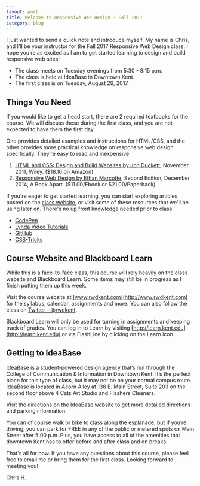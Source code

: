 ```yaml
---
layout: post
title: Welcome to Responsive Web Design - Fall 2017
category: blog
---
```

I just wanted to send a quick note and introduce myself.  My name is Chris, and I'll be your instructor for the Fall 2017 Responsive Web Design class.  I hope you’re as excited as I am to get started learning to design and build responsive web sites!

* The class meets on Tuesday evenings from 5:30 - 8:15 p.m.
* The class is held at IdeaBase in Downtown Kent.
* The first class is on Tuesday, August 29, 2017.

## Things You Need

If you would like to get a head start, there are 2 required textbooks for the course.  We will discuss these during the first class, and you are not expected to have them the first day.

One provides detailed examples and instructions for HTML/CSS, and the other provides more practical knowledge on responsive web design specifically.  They’re easy to read and inexpensive.

1. [HTML and CSS: Design and Build Websites by Jon Duckett](http://www.amazon.com/HTML-CSS-Design-Build-Websites/dp/1118008189), November 2011, Wiley. ($18.10 on Amazon)
2. [Responsive Web Design by Ethan Marcotte](http://abookapart.com/products/responsive-web-design), Second Edition, December 2014, A Book Apart. ($11.00/Ebook or $21.00/Paperback)

If you're eager to get started learning, you can start exploring articles posted on the [class website](http://www.rwdkent.com), or visit some of these resources that we'll be using later on.  There's no up front knowledge needed prior to class.

* [CodePen](http://www.codepen.io)
* [Lynda Video Tutorials](http://www.lynda.com)
* [GitHub](http://www.github.com)
* [CSS-Tricks](http://www.css-tricks.com)

## Course Website and Blackboard Learn

While this is a face-to-face class, this course will rely heavily on the class website and Blackboard Learn.  Some items may still be in progress as I finish putting them up this week.

Visit the course website at [www.rwdkent.com](http://www.rwdkent.com) for the syllabus, calendar, assignments and more.    You can also follow the class on [Twitter - @rwdkent](http://www.twitter.com/rwdkent).

Blackboard Learn will only be used for turning in assignments and keeping track of grades.  You can log in to Learn by visiting [http://learn.kent.edu](http://learn.kent.edu) or via FlashLine by clicking on the Learn icon.

## Getting to IdeaBase

IdeaBase is a student-powered design agency that’s run through the College of Communication & Information in Downtown Kent.  It’s the perfect place for this type of class, but it may not be on your normal campus route.  IdeaBase is located in Acorn Alley at 138 E. Main Street, Suite 203 on the second floor above 4 Cats Art Studio and Flashers Cleaners.  

Visit the [directions on the IdeaBase website](http://ideabasekent.com/directions) to get more detailed directions and parking information.  

You can of course walk or bike to class along the esplanade, but if you’re driving, you can park for FREE in any of the public or metered spots on Main Street after 5:00 p.m.  Plus, you have access to all of the amenities that downtown Kent has to offer before and after class and on breaks.

That's all for now.  If you have any questions about this course, please feel free to email me or bring them for the first class.  Looking forward to meeting you!

Chris H.
